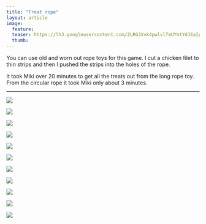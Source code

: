 ```yaml
---
title: "Treat rope"
layout: article
image:
  feature:
  teaser: https://lh3.googleusercontent.com/ZLRG3Xvk4pwlvlTeUYmtYdJEaIpEyhIdyaSfWm8NtUuZNnmW0pO9GYUPfveCV8DgcnPjTyES6ueL6_qR3u3i2oAQTVNoJkyXhExa6xC2_-7Pb5da00mDOEwyD9sIwW0RVVijVCLMwdRJrn_tFP9EccEs2KlPFwgAoc9aAzb9jXuQuegsEPplBerwBVipKkNGZz2WLiErwKah6JcKJunDF7YVoQ-hSrUOa_vyyBfEU3SOduuR3iy7hBX5TC3olScHwAjUNHrz98NC31uxXcbMdjaE7YjGmsSyCVgeN1AB4psUGpLIb5sNHzCYCRUYJLR3UkL62LUN9p6ztGnfsbHyz0-YO7Ff5VWNyx-0095TrWLObUsnRa-1By25yCch7Jntvp3JKrUfGSnQJKEXNGjIO2WXrXoRoh6u179MCsgSJplMBQvJNjLyopwj2kTcKGu0z5q_-9Kl4BBWg6UWd5ZJakULVOARcW5r_sjDcrFp7rYC_E7lb1kdOnGu6_vh0z7TafOdZn2xP4OClI5jr7b0d4dcAN4YOqpjDphOj96kNk4=w245
  thumb:
---
```


You can use old and worn out rope toys for this game. I cut a chicken filet to thin strips and then I pushed the strips into the holes of the rope.

It took Miki over 20 minutes to get all the treats out from the long rope toy. From the circular rope it took Miki only about 3 minutes.

---

[![](https://lh3.googleusercontent.com/Aroecx6jv7drGKAeKzAK-BQnFuNEiRT8Cz0kdr-7xe3oeTEfNaM7FkdrzGyRNIIgyftwGXdE4xxYqposBbIkBJijnhFVm4Llx5TeFUcXw8OEOj_x7jhGYlq4k-_8JOqP6w9Z88eTGHY1zg5wYqxu6NmIrln0YW_Q0qodv73ZWKbBHqDOWD7pM47-5iIuofwjUjwOKeiRG9e9vbzre_AzInHHIJg3pXkXZlx5IbT1IAu4PvbaE2B_5mwp7CgX8liD--IpwJ4M8-DaC8pV2LEy5axXQw9mRYA6bII7BXQ-I2bDZVxuotxCNYGJW1yCpfMXi5fqfBEd95pLxUdx14naljic-qC7EphsxPAxetjPoax7_EYf6-6cIELzJBBBnINlAZJoELZeSWRcFM1pxbVnL_BsU77KQnlrySlS_DHQLYs9SbskpiwrRrm7Hscc07QQGKXVHXPSLRRgHVHVlf9P7Q06hHjThFMlqSHtqhl7i4BNpEVU7nI-ukYUdJoyoLCd1j9kRZkWse98KciHmUWtM0CTg8Hf0SOQAtL9WL4PtZI=w800)](https://lh3.googleusercontent.com/Aroecx6jv7drGKAeKzAK-BQnFuNEiRT8Cz0kdr-7xe3oeTEfNaM7FkdrzGyRNIIgyftwGXdE4xxYqposBbIkBJijnhFVm4Llx5TeFUcXw8OEOj_x7jhGYlq4k-_8JOqP6w9Z88eTGHY1zg5wYqxu6NmIrln0YW_Q0qodv73ZWKbBHqDOWD7pM47-5iIuofwjUjwOKeiRG9e9vbzre_AzInHHIJg3pXkXZlx5IbT1IAu4PvbaE2B_5mwp7CgX8liD--IpwJ4M8-DaC8pV2LEy5axXQw9mRYA6bII7BXQ-I2bDZVxuotxCNYGJW1yCpfMXi5fqfBEd95pLxUdx14naljic-qC7EphsxPAxetjPoax7_EYf6-6cIELzJBBBnINlAZJoELZeSWRcFM1pxbVnL_BsU77KQnlrySlS_DHQLYs9SbskpiwrRrm7Hscc07QQGKXVHXPSLRRgHVHVlf9P7Q06hHjThFMlqSHtqhl7i4BNpEVU7nI-ukYUdJoyoLCd1j9kRZkWse98KciHmUWtM0CTg8Hf0SOQAtL9WL4PtZI=s0)

[![](https://lh3.googleusercontent.com/qWR_kBs6HwMFn9JV7CqqcJ_uJm9G3FLOU5eWQg3G3YcdU4q6-yXVP1y6KEbdW-jknV16gQGtbmaHJSYoXEfRZz-paPGzbMEDgkH2X-UfF8nOE4QJniGmJUCl3789vU8r78Kn-REM_AlMoNtovYk3NwIWTrLr9hi7jxetsGSl65wDuwefPZnNIJ3xsWse_7loVsV6ExdkV6uezHF_1uyGz3F_KKJgRM5yfmv3wUxjHDyztSSrdkA-QzaTl_3nuj4jHAKAzNJ_Rph1Cw1qjiVNREIoF9EhjP6wmjPrukMhOVjeEYuevqdIwZZLOG-cURUfEWSWCAQMnipgJaN4vJe0LGJzxliW9Q_jVyxOopPs80uJaORbzkYhAMuHfW038hGUtDk1OwYbuqOGBu5FnXUdS3LpahpwpPjrI-JYqBw7SuR0vEvQpA7ew7pJ8NYZHOHCzMlFfce5iN9AW5e8Ps2ho0rguTlrReFC2B2aEy1_g6S-_unbIroCakiuyh7AdgGb4vEkfmBdZgWIJ0AUm9BjR_r-d3UTq6tIqMC-t4s8t0g=w800)](https://lh3.googleusercontent.com/qWR_kBs6HwMFn9JV7CqqcJ_uJm9G3FLOU5eWQg3G3YcdU4q6-yXVP1y6KEbdW-jknV16gQGtbmaHJSYoXEfRZz-paPGzbMEDgkH2X-UfF8nOE4QJniGmJUCl3789vU8r78Kn-REM_AlMoNtovYk3NwIWTrLr9hi7jxetsGSl65wDuwefPZnNIJ3xsWse_7loVsV6ExdkV6uezHF_1uyGz3F_KKJgRM5yfmv3wUxjHDyztSSrdkA-QzaTl_3nuj4jHAKAzNJ_Rph1Cw1qjiVNREIoF9EhjP6wmjPrukMhOVjeEYuevqdIwZZLOG-cURUfEWSWCAQMnipgJaN4vJe0LGJzxliW9Q_jVyxOopPs80uJaORbzkYhAMuHfW038hGUtDk1OwYbuqOGBu5FnXUdS3LpahpwpPjrI-JYqBw7SuR0vEvQpA7ew7pJ8NYZHOHCzMlFfce5iN9AW5e8Ps2ho0rguTlrReFC2B2aEy1_g6S-_unbIroCakiuyh7AdgGb4vEkfmBdZgWIJ0AUm9BjR_r-d3UTq6tIqMC-t4s8t0g=s0)

[![](https://lh3.googleusercontent.com/ODQz-ZHj0hs76DPJrehCIyH9tBgXWbfaGsL7cnZy45wznr1caZQy7LzLpUJIPEp7vst56xry_R--nALdLf4SbyLTnrTLdEmOgA8lOmSaLbwnRzC0IHfnE7hk9GxCYl9KXulyVAFGbx7nw-kcVUsDY9RBUIko1DzvGrG3C14C7pCJfO1PAG_lsXJLB5sCxCOFsxgN3NINJoK3H1Isc7OjUjGBao_by3DWOX9gTo28u_oy-p3SoA0ZGFKBWY1mkOAY_KIYQN6gxBAvQnYhnzUr3sA4Q8ux4SSp5fifuDT2RWmi1zdHx9pU1bxSIo3InfMvAUmyJd0IBbmGlEntVHVvCw6zTrcfuJvEozT7dpmKEFJoZYsC3iqWdD8AfUHbuGu17ywiMFRtvb91yLQU1ID_XwV7rWCrIejPOpT6ML3hkOhriWusTsK07sHXpI-c5qO-s5e0uG7haiqD0sLclo5GxbUuG7Fd-l7o1o6-ZKs90CEj7_MdfzpuHbtfUhApsuS-QhModsqalwEqSUegIj4-1nnmTK7Qaz5hcwrGnafbCVQ=w800)](https://lh3.googleusercontent.com/ODQz-ZHj0hs76DPJrehCIyH9tBgXWbfaGsL7cnZy45wznr1caZQy7LzLpUJIPEp7vst56xry_R--nALdLf4SbyLTnrTLdEmOgA8lOmSaLbwnRzC0IHfnE7hk9GxCYl9KXulyVAFGbx7nw-kcVUsDY9RBUIko1DzvGrG3C14C7pCJfO1PAG_lsXJLB5sCxCOFsxgN3NINJoK3H1Isc7OjUjGBao_by3DWOX9gTo28u_oy-p3SoA0ZGFKBWY1mkOAY_KIYQN6gxBAvQnYhnzUr3sA4Q8ux4SSp5fifuDT2RWmi1zdHx9pU1bxSIo3InfMvAUmyJd0IBbmGlEntVHVvCw6zTrcfuJvEozT7dpmKEFJoZYsC3iqWdD8AfUHbuGu17ywiMFRtvb91yLQU1ID_XwV7rWCrIejPOpT6ML3hkOhriWusTsK07sHXpI-c5qO-s5e0uG7haiqD0sLclo5GxbUuG7Fd-l7o1o6-ZKs90CEj7_MdfzpuHbtfUhApsuS-QhModsqalwEqSUegIj4-1nnmTK7Qaz5hcwrGnafbCVQ=s0)

[![](https://lh3.googleusercontent.com/Aw418QfY_WhAzRbXCbJChW2ybVUznvJQjA0VVATsCQs83hHsld7kvWFII81Yp79s3RoqTITfLns1BB9YQyYbGLy0njrjE5tjQYQkjmy4al5Ua34btLcGjwFIba8WjQ_XUDa1HCGCPt12H0X8V0vDzWCWbxM3uuGExjMYT1s08qfTBasn3CbiwbtA2FUaE7VD7KirG-2pWMY8FWbI-Cy7Reb46ilLZkfpFCySAID5t8IPusNLPrPAwoSz7lmHg3E3wtWgsaF-HaxjR-PpybCabpF03rS4iuS6AViI3hr8A2-QDwtPFk-MGeFElziLqpw2ZjPHlf0jCJFrW1CAjmfY7aCSLdlwt5uLEFMFN45TbDx2XUyU__mRnhsbv_tVJ7B4OixWZ6Aju5vbe0BunB69T-rIClAAwY31-B7vEl4NBgK06xNShjlUTLJwy72joD61yGNvVpyvh_aDOFWDykidg1TiDZxtHL-s198tE5GUxuqURPsU1R0tPAMwJMpbMH3naDSxDpb3VSVpXL4x4PR8daDAmR3jK1Whdvs-FxHJJ7M=w800)](https://lh3.googleusercontent.com/Aw418QfY_WhAzRbXCbJChW2ybVUznvJQjA0VVATsCQs83hHsld7kvWFII81Yp79s3RoqTITfLns1BB9YQyYbGLy0njrjE5tjQYQkjmy4al5Ua34btLcGjwFIba8WjQ_XUDa1HCGCPt12H0X8V0vDzWCWbxM3uuGExjMYT1s08qfTBasn3CbiwbtA2FUaE7VD7KirG-2pWMY8FWbI-Cy7Reb46ilLZkfpFCySAID5t8IPusNLPrPAwoSz7lmHg3E3wtWgsaF-HaxjR-PpybCabpF03rS4iuS6AViI3hr8A2-QDwtPFk-MGeFElziLqpw2ZjPHlf0jCJFrW1CAjmfY7aCSLdlwt5uLEFMFN45TbDx2XUyU__mRnhsbv_tVJ7B4OixWZ6Aju5vbe0BunB69T-rIClAAwY31-B7vEl4NBgK06xNShjlUTLJwy72joD61yGNvVpyvh_aDOFWDykidg1TiDZxtHL-s198tE5GUxuqURPsU1R0tPAMwJMpbMH3naDSxDpb3VSVpXL4x4PR8daDAmR3jK1Whdvs-FxHJJ7M=s0)

[![](https://lh3.googleusercontent.com/weUsne2ODQCenPKKletFqlURQ-DJhBP2iZDLVot82gnc3czA9aWLv_ipTOapDGMKzhJ8381kaN7so0JxnZOgkhHaS4ETifzaRaUjvZl0xYAIRSHwMyQm0j37_e5RWVCMGEm32L1OtsNgbLwPu8g0FIChvu4FjbcOyte2RUsVM2PKvpXKiLN3j5PLoRS0z8uxplU1SXVS5J0MeOP2R7mUHrJukTuXiddr1oqS9YTCtiSNWYe9o-iTSN0tOMdrakSwUFz5GzXpqzrwGFNpOXjAdvof6w9vh1rThfMxgXG_cgPNBitnf6NR_kA41vTZmXwFIsmKtznwU2x9f2eUhF6ERQMCmpBMVmNOdCB5UgpgQInxQ0JDm3mj_JMQyXaDT38yCOrfMyfM5x1N49dmpmHRCc4SzXh5kB4sbHzqn7V6YFR83J7dzuPqSCiY2GBHobLgU9DW3NdYHjGdihZq_AH18v-jVyCzLgDG1w5_S9HJ2lr-10Glt8zSxNCtkZdP0G4xuFW2rMRCywV8R4LRxJiopsJ1t-4jj9RzHAEY0xXavqU=w800)](https://lh3.googleusercontent.com/weUsne2ODQCenPKKletFqlURQ-DJhBP2iZDLVot82gnc3czA9aWLv_ipTOapDGMKzhJ8381kaN7so0JxnZOgkhHaS4ETifzaRaUjvZl0xYAIRSHwMyQm0j37_e5RWVCMGEm32L1OtsNgbLwPu8g0FIChvu4FjbcOyte2RUsVM2PKvpXKiLN3j5PLoRS0z8uxplU1SXVS5J0MeOP2R7mUHrJukTuXiddr1oqS9YTCtiSNWYe9o-iTSN0tOMdrakSwUFz5GzXpqzrwGFNpOXjAdvof6w9vh1rThfMxgXG_cgPNBitnf6NR_kA41vTZmXwFIsmKtznwU2x9f2eUhF6ERQMCmpBMVmNOdCB5UgpgQInxQ0JDm3mj_JMQyXaDT38yCOrfMyfM5x1N49dmpmHRCc4SzXh5kB4sbHzqn7V6YFR83J7dzuPqSCiY2GBHobLgU9DW3NdYHjGdihZq_AH18v-jVyCzLgDG1w5_S9HJ2lr-10Glt8zSxNCtkZdP0G4xuFW2rMRCywV8R4LRxJiopsJ1t-4jj9RzHAEY0xXavqU=s0)

[![](https://lh3.googleusercontent.com/eCr10voKwUwh5RyTP5KJcRadrn2zlQzeavM_rTVH9EMJlCibKJGvcdcHL2EexxeHkw1fnxotPtdznkdjfuHpY5lqz1ocSmzNIfrnFt2JTWMo2Wdh7EmMrL0zr5Kz5m54zF4YoFLZYHD-LMh0hdoYIwts1Xo7i4S8Jbn86xlu5ZAqXSyRPAIlakf19bb8HpQgPxF79grPMd4ObSV6l1_wqsF6peTFtZEZnEt9e0itKxJcFXPZEBRoz_FlsVNrtSgARmaBV9M44zY63B01qFoTA96HcdAxKh2LITWGqXFLkyVwL5hbKFs9IM4bR7H7ThVV4OMGm2eG6VdlA8ECMoYpV0BMvGvz-zXBjjpgLXf0JhA-nCvI01y4LclU8GWzmFEoCikY_I3dovJTeeY1LVMAnfnBPriqi1Eg2B9bwm3Z7BmRTeiY_lZnw7Pc-vWuU9TmDIDVf4UqU1r-4Pjeez_uxbyKejL3R6K_hny3xtMcGp7wqahO41wF1DLTHQZMYS4Iku4n27Kj0IGc4rrGCZ6Aqf1lTOpqr4ovJx-ao-eRImc=w800)](https://lh3.googleusercontent.com/eCr10voKwUwh5RyTP5KJcRadrn2zlQzeavM_rTVH9EMJlCibKJGvcdcHL2EexxeHkw1fnxotPtdznkdjfuHpY5lqz1ocSmzNIfrnFt2JTWMo2Wdh7EmMrL0zr5Kz5m54zF4YoFLZYHD-LMh0hdoYIwts1Xo7i4S8Jbn86xlu5ZAqXSyRPAIlakf19bb8HpQgPxF79grPMd4ObSV6l1_wqsF6peTFtZEZnEt9e0itKxJcFXPZEBRoz_FlsVNrtSgARmaBV9M44zY63B01qFoTA96HcdAxKh2LITWGqXFLkyVwL5hbKFs9IM4bR7H7ThVV4OMGm2eG6VdlA8ECMoYpV0BMvGvz-zXBjjpgLXf0JhA-nCvI01y4LclU8GWzmFEoCikY_I3dovJTeeY1LVMAnfnBPriqi1Eg2B9bwm3Z7BmRTeiY_lZnw7Pc-vWuU9TmDIDVf4UqU1r-4Pjeez_uxbyKejL3R6K_hny3xtMcGp7wqahO41wF1DLTHQZMYS4Iku4n27Kj0IGc4rrGCZ6Aqf1lTOpqr4ovJx-ao-eRImc=s0)

[![](https://lh3.googleusercontent.com/GqWYMw7E_lGk09evXhQvBaimG5W8Kc7kBsglU4xwbt41crbHdwU4C46J5dL8USFt63CRrpugAciPERb1U_CTexv-sYZC5YsRC94RL-HWgrC-4_514LL314zPvyNbhZvGCDhNpLfOeZ0crSAT-d6j4N_pNtrlBfrHYrJiTaIrVfFX95Z5u4S1YDH-o12clLb8DdYI84ykFpZXONMDMQcvdmgl6eTtn3xklVxoKHg0CQOLcBquuvANf1B4Uw_7AkYjOGAdtu-PHoxefW1TL8jNwTRl8vQ0tRHJTbsW-YbUMNR4aI7Hlin6XWeEXJzZowiaqSDuAFBegvjDMepw6jiwh9P0ildU_i6PtxnS-EGO5Z6S6H-WY654iYszTwG5lA5sKIilOhghJoD5R-g6loTOUBN8fycV-bZZvgz8Gb93G2_Q6YDGVhFlxwhsuT4I71FZHh4e63-nHWveITxZp2blihrEM7p0RdQJaLj7WL7MfwrmWrfbeH058GZkqyTr12LalQdsHwsJAwBKlWgd5vtUApbWSfk0w3q3Mltl-XpUQwY=w800)](https://lh3.googleusercontent.com/GqWYMw7E_lGk09evXhQvBaimG5W8Kc7kBsglU4xwbt41crbHdwU4C46J5dL8USFt63CRrpugAciPERb1U_CTexv-sYZC5YsRC94RL-HWgrC-4_514LL314zPvyNbhZvGCDhNpLfOeZ0crSAT-d6j4N_pNtrlBfrHYrJiTaIrVfFX95Z5u4S1YDH-o12clLb8DdYI84ykFpZXONMDMQcvdmgl6eTtn3xklVxoKHg0CQOLcBquuvANf1B4Uw_7AkYjOGAdtu-PHoxefW1TL8jNwTRl8vQ0tRHJTbsW-YbUMNR4aI7Hlin6XWeEXJzZowiaqSDuAFBegvjDMepw6jiwh9P0ildU_i6PtxnS-EGO5Z6S6H-WY654iYszTwG5lA5sKIilOhghJoD5R-g6loTOUBN8fycV-bZZvgz8Gb93G2_Q6YDGVhFlxwhsuT4I71FZHh4e63-nHWveITxZp2blihrEM7p0RdQJaLj7WL7MfwrmWrfbeH058GZkqyTr12LalQdsHwsJAwBKlWgd5vtUApbWSfk0w3q3Mltl-XpUQwY=s0)

[![](https://lh3.googleusercontent.com/JUGwQx7TJvJn1Paf71DYG-dB9MM2Nxx93RfJc2WRty2gJK7SB3VR5IupirX-DOdKRADy33OGWvbz78D_jzyt88f5f1XiS-roByq9XYssv_YZvikopFuYmbZNOh6Vc77C69_Kjjv86CQpAAmu4bE3cHBpiMwvOa2txUlvm5Eu1rxwXiJ3h5xjJDVQZTTPzUxVQeqbSAUw48mTN1rjKdO2_50d2jd2xUz1TayQdpHRXuMjby1OlunUp2zApvWhc4kDcfGm8b2pV23_1XdjIpbbdAI4Ra9gnTY_0fqsefPAAmiB0X6iZMWGpwTzeJsTDNiifYvraV-WbIlQs08x0GUM5Sr4QWJHJXYz79iTlXURiVFjlULEUCKDFpkGroQ8lSXkA6ZCvdzv0s7ewMXMP9FWRbqSlymMYve_aQsDGovUnolVbw__9Kt6Ath1uR_urzEYUQBoc2Bz4dDzM59Roj3kGmAebZKez-hWwRqeBC_5BWnBv25GIpau4ArIgrzGVGvH4zT_exvrZ9coeL4qqNaMoT-KDScNpuhOdvad-5xHOEI=w800)](https://lh3.googleusercontent.com/JUGwQx7TJvJn1Paf71DYG-dB9MM2Nxx93RfJc2WRty2gJK7SB3VR5IupirX-DOdKRADy33OGWvbz78D_jzyt88f5f1XiS-roByq9XYssv_YZvikopFuYmbZNOh6Vc77C69_Kjjv86CQpAAmu4bE3cHBpiMwvOa2txUlvm5Eu1rxwXiJ3h5xjJDVQZTTPzUxVQeqbSAUw48mTN1rjKdO2_50d2jd2xUz1TayQdpHRXuMjby1OlunUp2zApvWhc4kDcfGm8b2pV23_1XdjIpbbdAI4Ra9gnTY_0fqsefPAAmiB0X6iZMWGpwTzeJsTDNiifYvraV-WbIlQs08x0GUM5Sr4QWJHJXYz79iTlXURiVFjlULEUCKDFpkGroQ8lSXkA6ZCvdzv0s7ewMXMP9FWRbqSlymMYve_aQsDGovUnolVbw__9Kt6Ath1uR_urzEYUQBoc2Bz4dDzM59Roj3kGmAebZKez-hWwRqeBC_5BWnBv25GIpau4ArIgrzGVGvH4zT_exvrZ9coeL4qqNaMoT-KDScNpuhOdvad-5xHOEI=s0)

[![](https://lh3.googleusercontent.com/Q7j6-oDEFdwRUlCLHR5mgecZm7onfm09MQmY1hIF4eQvradDaNLWsL806Kgy6wF8AGXltuC51_BCPoenKYc9-h8XVHkKYJ-Y37abyWmU-sT-lp-rd1yLdRJtn7IB6kGUzaNCxhuAS13BuQqrnhcUlhKAhwFCDFiN_3ia6tIvw2av9owFUtZsjTCKgkPZ8IE4l-p49H2OhDrjK5bT2PDi9Q0PNZcB41rf187tKzgQidQwq1E6cnioIrjkRtkupbH2ADsmf2yHMlyQpBdNjyYmVrRbJ0ddif8TSSvrTNjPHSx9lSq2_eg_DhA2SKQGaRhigoXxU4pAPsDg8ZsL1z6UHYi1DzZbNA7yCyaYsn_eqz0v5J48c4qaKvop53Upd0dRY_9LZtSEWuGcbEkZURLI1kt1meKATxYCoy9HZ3ALg9wSn86P7hTjmvZAvyd9VKT2D8ea4I2DcB4crI8VjENTgjdLUm9wpf3X3kujwNnPkN7YqL-Tw199Zv1JBWYLMVfF2KCrcR7OEpFTuOyABbrus-5j5oZd9OW-TaAL-6i-f-Q=w800)](https://lh3.googleusercontent.com/Q7j6-oDEFdwRUlCLHR5mgecZm7onfm09MQmY1hIF4eQvradDaNLWsL806Kgy6wF8AGXltuC51_BCPoenKYc9-h8XVHkKYJ-Y37abyWmU-sT-lp-rd1yLdRJtn7IB6kGUzaNCxhuAS13BuQqrnhcUlhKAhwFCDFiN_3ia6tIvw2av9owFUtZsjTCKgkPZ8IE4l-p49H2OhDrjK5bT2PDi9Q0PNZcB41rf187tKzgQidQwq1E6cnioIrjkRtkupbH2ADsmf2yHMlyQpBdNjyYmVrRbJ0ddif8TSSvrTNjPHSx9lSq2_eg_DhA2SKQGaRhigoXxU4pAPsDg8ZsL1z6UHYi1DzZbNA7yCyaYsn_eqz0v5J48c4qaKvop53Upd0dRY_9LZtSEWuGcbEkZURLI1kt1meKATxYCoy9HZ3ALg9wSn86P7hTjmvZAvyd9VKT2D8ea4I2DcB4crI8VjENTgjdLUm9wpf3X3kujwNnPkN7YqL-Tw199Zv1JBWYLMVfF2KCrcR7OEpFTuOyABbrus-5j5oZd9OW-TaAL-6i-f-Q=s0)

[![](https://lh3.googleusercontent.com/R-lEVYCwshtOxhD4MhZvP2IDmyIhTeCdSjNehTb73XptkQZLrH5Vr3u3an9T14j8lduw0h7XxRtzmQ9KaEbsjPhxtOe-5c08VKJVu2D8jHfZ2od7SdpqB3YkivPQLtB6bRe5L1jTW_KBpnpSX0Jl8iv_TY2y0h6rU0RUMCVEP_Gds1AOVll5ZhmfpW29oF4N7G8WIepokNoiifU_bQ_ebDbJ2HwowWOjqgNP7alLMDowi287_SV9YOnrfPdzqCR0Q2jsWZKJxCbOffprj2L7rT1UJIsH107rm8fOrZL93k3gz6f-CTcLSib_p3YDJNlzOb2DPuBNGuRSz_4i_Pe3unyMzKL-qCUonwCWQQtROKRguR47i705BpMaWtya-BiJO7_PdjmLcorcukKR9y4yONXv8P49rMUJ8ulcxuvraTo2eUYUQQZ2z0i3VUSjwFK-Egs6XZQ9CYl968o2qjA8XuEG7STI6MfHs_v8edwclt8q_SFJcrp2GzrT3X-vJgSS1d2KfHJdsXLUB9xEfUcV_lZu3PnUaAAVfjjY9aI0hUw=w800)](https://lh3.googleusercontent.com/R-lEVYCwshtOxhD4MhZvP2IDmyIhTeCdSjNehTb73XptkQZLrH5Vr3u3an9T14j8lduw0h7XxRtzmQ9KaEbsjPhxtOe-5c08VKJVu2D8jHfZ2od7SdpqB3YkivPQLtB6bRe5L1jTW_KBpnpSX0Jl8iv_TY2y0h6rU0RUMCVEP_Gds1AOVll5ZhmfpW29oF4N7G8WIepokNoiifU_bQ_ebDbJ2HwowWOjqgNP7alLMDowi287_SV9YOnrfPdzqCR0Q2jsWZKJxCbOffprj2L7rT1UJIsH107rm8fOrZL93k3gz6f-CTcLSib_p3YDJNlzOb2DPuBNGuRSz_4i_Pe3unyMzKL-qCUonwCWQQtROKRguR47i705BpMaWtya-BiJO7_PdjmLcorcukKR9y4yONXv8P49rMUJ8ulcxuvraTo2eUYUQQZ2z0i3VUSjwFK-Egs6XZQ9CYl968o2qjA8XuEG7STI6MfHs_v8edwclt8q_SFJcrp2GzrT3X-vJgSS1d2KfHJdsXLUB9xEfUcV_lZu3PnUaAAVfjjY9aI0hUw=s0)

[![](https://lh3.googleusercontent.com/tReUhxBvePWR2yj5Sz6QpGWl4AOGUzQfDedCqCQFSXUOiHr05opUGpNDI407jC_4atAqdeQ9vVS4_4MrG3CC2hGTMmFMCUO5bi8fss_pLM2aRWPkqM_svijgdgLTGUwzAa6gtSPUVAPgsX9fWFF1YsT_g_5yCHB4toRMEglQSh2gCfmkMo3pjMptyHhXmLC1bhltfqGff-qPmPIi4KIZTZskVr1sDbphQfOW4eo7xRQroIXOwsK9H2OJMt38BtHuMbNPPuHcDwi-8-8ppiBaWfjDBzANcyNGSVBt24w5YuSEWJxU80OtNVhJIcXk88deMkyIZZdBYCRmbCwm2Gu400vraFSfc7hnBY0gwJ760PTXqiwEow7ZVUo2klWOg_YXyiJyb9PkH0XyWHRYA2WX3987NS9BmDLiUeoUPXmCrbuoX6SNy48dyffD2lqCh3osKCy_rVXx-3aPGjOQpEfi7cuD1rpAlDljDf-AX06Ki3I4ryivTyzIdeqCpmBvBoOBYPXnfZddHFFn4kxqRcoJIgJa55Z7DuFCKSFFoS8w3KA=w800)](https://lh3.googleusercontent.com/tReUhxBvePWR2yj5Sz6QpGWl4AOGUzQfDedCqCQFSXUOiHr05opUGpNDI407jC_4atAqdeQ9vVS4_4MrG3CC2hGTMmFMCUO5bi8fss_pLM2aRWPkqM_svijgdgLTGUwzAa6gtSPUVAPgsX9fWFF1YsT_g_5yCHB4toRMEglQSh2gCfmkMo3pjMptyHhXmLC1bhltfqGff-qPmPIi4KIZTZskVr1sDbphQfOW4eo7xRQroIXOwsK9H2OJMt38BtHuMbNPPuHcDwi-8-8ppiBaWfjDBzANcyNGSVBt24w5YuSEWJxU80OtNVhJIcXk88deMkyIZZdBYCRmbCwm2Gu400vraFSfc7hnBY0gwJ760PTXqiwEow7ZVUo2klWOg_YXyiJyb9PkH0XyWHRYA2WX3987NS9BmDLiUeoUPXmCrbuoX6SNy48dyffD2lqCh3osKCy_rVXx-3aPGjOQpEfi7cuD1rpAlDljDf-AX06Ki3I4ryivTyzIdeqCpmBvBoOBYPXnfZddHFFn4kxqRcoJIgJa55Z7DuFCKSFFoS8w3KA=s0)
